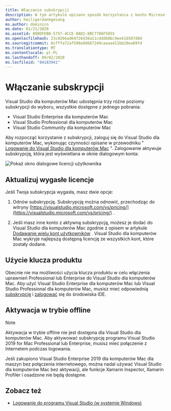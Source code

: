 ```yaml
---
title: Włączanie subskrypcji
description: W tym artykule opisano sposób korzystania z konto Microsoft w celu włączenia funkcji subskrypcji i odblokowywania w programie Visual Studio dla komputerów Mac
author: heiligerdankgesang
ms.author: dominicn
ms.date: 01/21/2020
ms.assetid: 898DFEB8-5757-4CCE-8AD2-8BC7706F5855
ms.openlocfilehash: 23c0266ad64f26438a11cdddb0bc9ee416507d0d
ms.sourcegitcommit: 6cfffa72af599a9d667249caaaa411bb28ea69fd
ms.translationtype: MT
ms.contentlocale: pl-PL
ms.lasthandoff: 09/02/2020
ms.locfileid: "84183941"
---
```

# <a name="enable-subscription"></a>Włączanie subskrypcji

Visual Studio dla komputerów Mac udostępnia trzy różne poziomy subskrypcji do wyboru, wszystkie dostępne z jednego pobrania:

* Visual Studio Enterprise dla komputerów Mac
* Visual Studio Professional dla komputerów Mac
* Visual Studio Community dla komputerów Mac

Aby rozpocząć korzystanie z subskrypcji, zaloguj się do Visual Studio dla komputerów Mac, wykonując czynności opisane w przewodniku " [Logowanie do Visual Studio dla komputerów Mac](signing-in.md) ". Zalogowanie aktywuje subskrypcję, która jest wyświetlana w oknie dialogowym konta:

![Pokaż okno dialogowe licencji użytkownika](media/user-accounts-login.png)

## <a name="update-expired-licenses"></a>Aktualizuj wygasłe licencje

Jeśli Twoja subskrypcja wygasła, masz dwie opcje:

1. Odnów subskrypcję. Subskrypcję można odnowić, przechodząc do witryny [https://visualstudio.microsoft.com/vs/pricing/](https://visualstudio.microsoft.com/vs/pricing/) .

2. Jeśli masz inne konto z aktywną subskrypcją, możesz je dodać do Visual Studio dla komputerów Mac zgodnie z opisem w artykule [Dodawanie wielu kont użytkowników](signing-in.md) . Visual Studio dla komputerów Mac wykryje najlepszą dostępną licencję ze wszystkich kont, które zostały dodane.

## <a name="product-key-usage"></a>Użycie klucza produktu

Obecnie nie ma możliwości użycia klucza produktu w celu włączenia uprawnień Professional lub Enterprise do Visual Studio dla komputerów Mac. Aby użyć Visual Studio Enterprise dla komputerów Mac lub Visual Studio Professional dla komputerów Mac, musisz mieć odpowiednią [subskrypcję](https://visualstudio.microsoft.com/subscriptions/) i [zalogować](signing-in.md) się do środowiska IDE.

## <a name="offline-activation"></a>Aktywacja w trybie offline

> [!NOTE]
> Aktywacja w trybie offline nie jest dostępna dla Visual Studio dla komputerów Mac.
> Aby aktywować subskrypcję programu Visual Studio 2019 for Mac Professional lub Enterprise, musisz mieć połączenie z Internetem podczas logowania.

Jeśli zakupiono Visual Studio Enterprise 2019 dla komputerów Mac dla maszyn bez połączenia internetowego, można nadal używać Visual Studio dla komputerów Mac bez aktywacji, ale funkcje Xamarin Inspector, Xamarin Profiler i osadzone nie będą dostępne.

## <a name="see-also"></a>Zobacz też

- [Logowanie do programu Visual Studio (w systemie Windows)](/visualstudio/ide/signing-in-to-visual-studio)